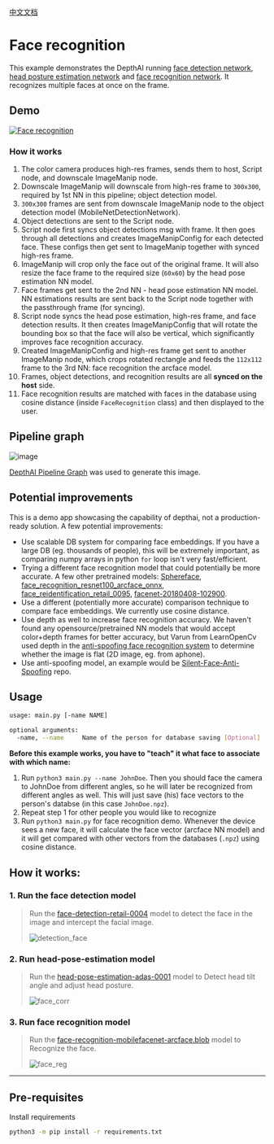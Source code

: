 [中文文档](README.zh-CN.md)

Face recognition
================

This example demonstrates the DepthAI running [face detection network](https://docs.openvinotoolkit.org/2021.3/omz_models_model_face_detection_retail_0004.html), [head posture estimation network](https://docs.openvinotoolkit.org/2021.3/omz_models_model_head_pose_estimation_adas_0001.html) and [face recognition network](https://docs.openvinotoolkit.org/2021.3/omz_models_model_face_recognition_mobilefacenet_arcface.html). It recognizes multiple faces at once on the frame.

## Demo

[![Face recognition](https://user-images.githubusercontent.com/18037362/159522552-fde15cd4-4343-492e-be44-ae07f06c1d2e.gif)](https://youtu.be/Xb1cXu_SIbo)


### How it works

1. The color camera produces high-res frames, sends them to host, Script node, and downscale ImageManip node.
2. Downscale ImageManip will downscale from high-res frame to `300x300`, required by 1st NN in this pipeline; object detection model.
3. `300x300` frames are sent from downscale ImageManip node to the object detection model (MobileNetDetectionNetwork).
4. Object detections are sent to the Script node.
5. Script node first syncs object detections msg with frame. It then goes through all detections and creates ImageManipConfig for each detected face. These configs then get sent to ImageManip together with synced high-res frame.
6. ImageManip will crop only the face out of the original frame. It will also resize the face frame to the required size (`60x60`) by the head pose estimation NN model.
7. Face frames get sent to the 2nd NN - head pose estimation NN model. NN estimations results are sent back to the Script node together with the passthrough frame (for syncing).
8. Script node syncs the head pose estimation, high-res frame, and face detection results. It then creates ImageManipConfig that will rotate the bounding box so that the face will also be vertical, which significantly improves face recognition accuracy.
9. Created ImageManipConfig and high-res frame get sent to another ImageManip node, which crops rotated rectangle and feeds the `112x112` frame to the 3rd NN: face recognition the arcface model.
10. Frames, object detections, and recognition results are all **synced on the host** side.
11. Face recognition results are matched with faces in the database using cosine distance (inside `FaceRecognition` class) and then displayed to the user.

## Pipeline graph

![image](https://user-images.githubusercontent.com/18037362/179375078-c2544a58-a9b3-464f-9f80-2e7deb49a727.png)

[DepthAI Pipeline Graph](https://github.com/geaxgx/depthai_pipeline_graph#depthai-pipeline-graph-experimental) was used to generate this image.


## Potential improvements

This is a demo app showcasing the capability of depthai, not a production-ready solution. A few potential improvements:

- Use scalable DB system for comparing face embeddings. If you have a large DB (eg. thousands of people), this will be extremely important, as comparing numpy arrays in python `for` loop isn't very fast/efficient.
- Trying a different face recognition model that could potentially be more accurate. A few other pretrained models: [Sphereface](https://docs.openvino.ai/2021.4/omz_models_model_Sphereface.html), [face_recognition_resnet100_arcface_onnx](https://docs.openvino.ai/2021.4/omz_models_model_face_recognition_resnet100_arcface_onnx.html), [face_reidentification_retail_0095](https://docs.openvino.ai/2021.4/omz_models_model_face_reidentification_retail_0095.html), [facenet-20180408-102900](https://docs.openvino.ai/2021.4/omz_models_model_facenet_20180408_102900.html).
- Use a different (potentially more accurate) comparison technique to compare face embeddings. We currently use cosine distance.
- Use depth as well to increase face recognition accuracy. We haven't found any opensource/pretrained NN models that would accept color+depth frames for better accuracy, but Varun from LearnOpenCv used depth in the [anti-spoofing face recognition system](https://learnopencv.com/anti-spoofing-face-recognition-system-using-oak-d-and-depthai/) to determine whether the image is flat (2D image, eg. from aphone).
- Use anti-spoofing model, an example would be [Silent-Face-Anti-Spoofing](https://github.com/minivision-ai/Silent-Face-Anti-Spoofing) repo.

## Usage

```bash
usage: main.py [-name NAME]

optional arguments:
  -name, --name     Name of the person for database saving [Optional]

```

**Before this example works, you have to "teach" it what face to associate with which name:**

1. Run `python3 main.py --name JohnDoe`. Then you should face the camera to JohnDoe from different angles, so he will later be recognized from different angles as well. This will just save (his) face vectors to the person's databse (in this case `JohnDoe.npz`).
2. Repeat step 1 for other people you would like to recognize
3. Run `python3 main.py` for face recognition demo. Whenever the device sees a new face, it will calculate the face vector (arcface NN model) and it will get compared with other vectors from the databases (`.npz`) using cosine distance.


## How it works:

### 1. Run the face detection model

> Run the [face-detection-retail-0004](models/face-detection-retail-0004_openvino_2020_1_4shave.blob) model to 
> detect the face in the image and intercept the facial image.
> 
> ![detection_face](images/detection_face.png)

### 2. Run head-pose-estimation model

> Run the [head-pose-estimation-adas-0001](models/head-pose-estimation-adas-0001.blob) model to 
> Detect head tilt angle and adjust head posture.
> 
>![face_corr](images/face_corr.png)

### 3. Run face recognition model

> Run the [face-recognition-mobilefacenet-arcface.blob](models/face-recognition-mobilefacenet-arcface_2021.2_4shave.blob) model to 
> Recognize the face.
>
> ![face_reg](images/face_reg.png)

--------------------

## Pre-requisites

Install requirements

```bash
python3 -m pip install -r requirements.txt
```

